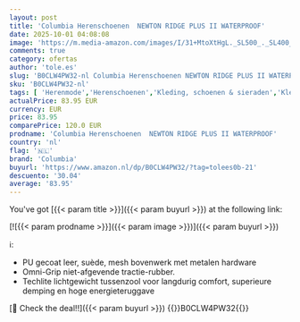 ```yaml
---
layout: post
title: 'Columbia Herenschoenen  NEWTON RIDGE PLUS II WATERPROOF'
date: 2025-10-01 04:08:08
image: 'https://m.media-amazon.com/images/I/31+MtoXtHgL._SL500_._SL400_.jpg'
comments: true
category: ofertas
author: 'tole.es'
slug: 'B0CLW4PW32-nl Columbia Herenschoenen NEWTON RIDGE PLUS II WATERPROOF'
sku: 'B0CLW4PW32-nl'
tags: [ 'Herenmode','Herenschoenen','Kleding, schoenen & sieraden','Kleding, schoenen en sieraden','Trainings- & outdoorschoenen heren','Trekking- & hikinglaarzen heren','Trekking- & hikingschoeisel heren','columbia','🇳🇱', ]
actualPrice: 83.95 EUR
currency: EUR
price: 83.95
comparePrice: 120.0 EUR
prodname: 'Columbia Herenschoenen  NEWTON RIDGE PLUS II WATERPROOF'
country: 'nl'
flag: '🇳🇱'
brand: 'Columbia'
buyurl: 'https://www.amazon.nl/dp/B0CLW4PW32/?tag=tolees0b-21'
descuento: '30.04'
average: '83.95'
---
```


You've got [{{< param title >}}]({{< param buyurl >}}) at the following link:

[![{{< param prodname >}}]({{< param image >}})]({{< param buyurl >}})

ℹ️:

- PU gecoat leer, suède, mesh bovenwerk met metalen hardware
- Omni-Grip niet-afgevende tractie-rubber.
- Techlite lichtgewicht tussenzool voor langdurig comfort, superieure demping en hoge energieteruggave

[🛒 Check the deal!!]({{< param buyurl >}})
{{<world>}}B0CLW4PW32{{</world>}}
